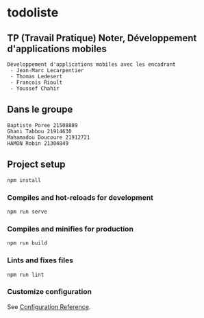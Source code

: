 # todoliste

## TP (Travail Pratique) Noter, Développement d'applications mobiles
```
Développement d'applications mobiles avec les encadrant 
 - Jean-Marc Lecarpentier
 - Thomas Ledesert 
 - Francois Rioult  
 - Youssef Chahir
```

## Dans le groupe
```
Baptiste Poree 21508889
Ghani Tabbou 21914630
Mahamadou Doucoure 21912721
HAMON Robin 21304849
```

## Project setup
```
npm install
```

### Compiles and hot-reloads for development
```
npm run serve
```

### Compiles and minifies for production
```
npm run build
```

### Lints and fixes files
```
npm run lint
```

### Customize configuration
See [Configuration Reference](https://cli.vuejs.org/config/).
